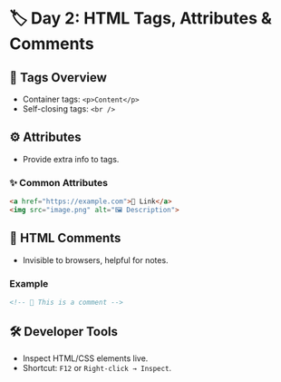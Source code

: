 # 🏷️ Day 2: HTML Tags, Attributes & Comments

## 📌 Tags Overview

- Container tags: `<p>Content</p>`
- Self-closing tags: `<br />`

## ⚙️ Attributes

- Provide extra info to tags.

### ✨ Common Attributes
```html
<a href="https://example.com">🔗 Link</a>
<img src="image.png" alt="🖼️ Description">
```

## 💬 HTML Comments

- Invisible to browsers, helpful for notes.

### Example
```html
<!-- 🙈 This is a comment -->
```

## 🛠️ Developer Tools

- Inspect HTML/CSS elements live.
- Shortcut: `F12` or `Right-click → Inspect`.
